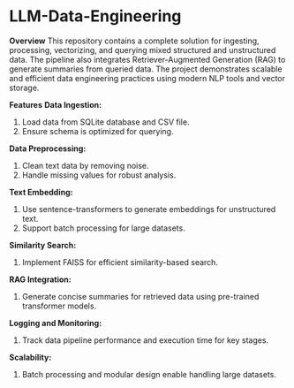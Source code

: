 # LLM-Data-Engineering
**Overview**
This repository contains a complete solution for ingesting, processing, vectorizing, and querying mixed structured and unstructured data. The pipeline also integrates Retriever-Augmented Generation (RAG) to generate summaries from queried data. The project demonstrates scalable and efficient data engineering practices using modern NLP tools and vector storage.

**Features**
**Data Ingestion:**
1. Load data from SQLite database and CSV file.
2. Ensure schema is optimized for querying.
   
**Data Preprocessing:**
1. Clean text data by removing noise.
2. Handle missing values for robust analysis.
   
**Text Embedding:**
1. Use sentence-transformers to generate embeddings for unstructured text.
2. Support batch processing for large datasets.
   
**Similarity Search:**
1. Implement FAISS for efficient similarity-based search.

**RAG Integration:**
1. Generate concise summaries for retrieved data using pre-trained transformer models.

**Logging and Monitoring:**
1. Track data pipeline performance and execution time for key stages.
   
**Scalability:**
1. Batch processing and modular design enable handling large datasets.
